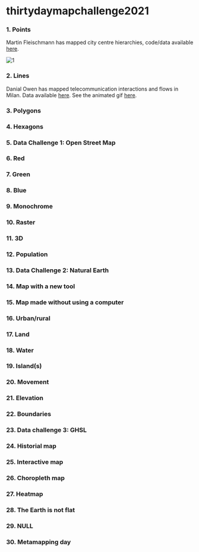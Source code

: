 # thirtydaymapchallenge2021

### 1. Points
Martin Fleischmann has mapped city centre hierarchies, code/data available [here](https://github.com/urbangrammarai/spatial_signatures/blob/master/esda/ttwa.ipynb). 

![1](https://user-images.githubusercontent.com/57355504/144151344-6b17bc53-cded-42b2-a711-c46be9513595.png)

### 2. Lines
Danial Owen has mapped telecommunication interactions and flows in Milan. Data available [here](http://bitly.ws/ikwH). See the animated gif [here](https://twitter.com/geodatascience/status/1455504979779887106).



### 3. Polygons

### 4. Hexagons

### 5. Data Challenge 1: Open Street Map

### 6. Red

### 7. Green

### 8. Blue

### 9. Monochrome

### 10. Raster

### 11. 3D

### 12. Population

### 13. Data Challenge 2: Natural Earth

### 14. Map with a new tool

### 15. Map made without using a computer

### 16. Urban/rural

### 17. Land

### 18. Water

### 19. Island(s)

### 20. Movement

### 21. Elevation

### 22. Boundaries

### 23. Data challenge 3: GHSL

### 24. Historial map

### 25. Interactive map

### 26. Choropleth map

### 27. Heatmap

### 28. The Earth is not flat

### 29. NULL

### 30. Metamapping day

